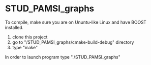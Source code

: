 # STUD_PAMSI_graphs
To compile, make sure you are on Ununtu-like Linux and have BOOST installed.
1. clone this project
2. go to "/STUD_PAMSI_graphs/cmake-build-debug" directory
3. type "make"

In order to launch program type "./STUD_PAMSI_graphs"

